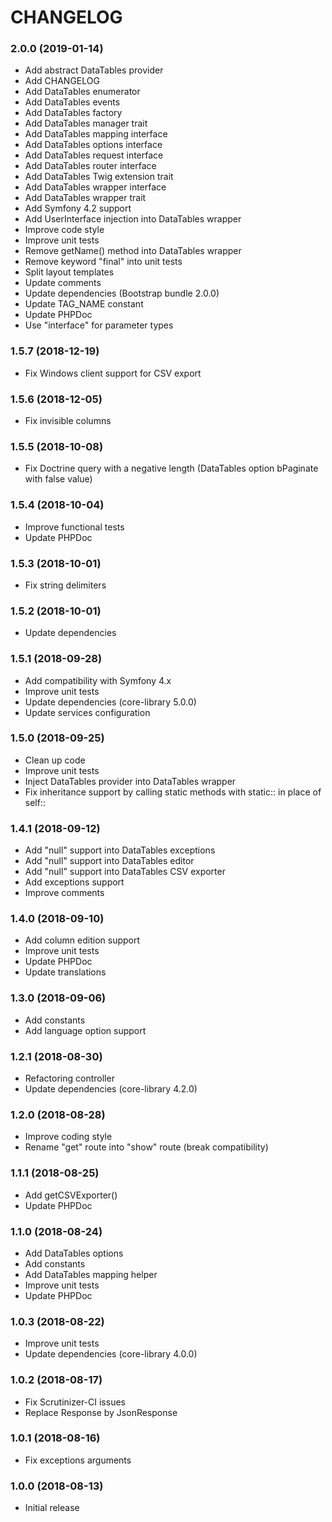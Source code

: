 CHANGELOG
=========

### 2.0.0 (2019-01-14)

- Add abstract DataTables provider
- Add CHANGELOG
- Add DataTables enumerator
- Add DataTables events
- Add DataTables factory
- Add DataTables manager trait
- Add DataTables mapping interface
- Add DataTables options interface
- Add DataTables request interface
- Add DataTables router interface
- Add DataTables Twig extension trait
- Add DataTables wrapper interface
- Add DataTables wrapper trait
- Add Symfony 4.2 support
- Add UserInterface injection into DataTables wrapper
- Improve code style
- Improve unit tests
- Remove getName() method into DataTables wrapper
- Remove keyword "final" into unit tests
- Split layout templates
- Update comments
- Update dependencies (Bootstrap bundle 2.0.0)
- Update TAG_NAME constant
- Update PHPDoc
- Use "interface" for parameter types

### 1.5.7 (2018-12-19)

- Fix Windows client support for CSV export

### 1.5.6 (2018-12-05)

- Fix invisible columns

### 1.5.5 (2018-10-08)

- Fix Doctrine query with a negative length (DataTables option bPaginate with false value)

### 1.5.4 (2018-10-04)

- Improve functional tests
- Update PHPDoc

### 1.5.3 (2018-10-01)

- Fix string delimiters

### 1.5.2 (2018-10-01)

- Update dependencies

### 1.5.1 (2018-09-28)

- Add compatibility with Symfony 4.x
- Improve unit tests
- Update dependencies (core-library 5.0.0)
- Update services configuration

### 1.5.0 (2018-09-25)

- Clean up code
- Improve unit tests
- Inject DataTables provider into DataTables wrapper
- Fix inheritance support by calling static methods with static:: in place of self::

### 1.4.1 (2018-09-12)

- Add "null" support into DataTables exceptions
- Add "null" support into DataTables editor
- Add "null" support into DataTables CSV exporter
- Add exceptions support
- Improve comments

### 1.4.0 (2018-09-10)

- Add column edition support
- Improve unit tests
- Update PHPDoc
- Update translations

### 1.3.0 (2018-09-06)

- Add constants
- Add language option support

### 1.2.1 (2018-08-30)

- Refactoring controller
- Update dependencies (core-library 4.2.0)

### 1.2.0 (2018-08-28)

- Improve coding style
- Rename "get" route into "show" route (break compatibility)

### 1.1.1 (2018-08-25)

- Add getCSVExporter()
- Update PHPDoc

### 1.1.0 (2018-08-24)

- Add DataTables options
- Add constants
- Add DataTables mapping helper
- Improve unit tests
- Update PHPDoc

### 1.0.3 (2018-08-22)

- Improve unit tests
- Update dependencies (core-library 4.0.0)

### 1.0.2 (2018-08-17)

- Fix Scrutinizer-CI issues
- Replace Response by JsonResponse

### 1.0.1 (2018-08-16)

- Fix exceptions arguments

### 1.0.0 (2018-08-13)

- Initial release

